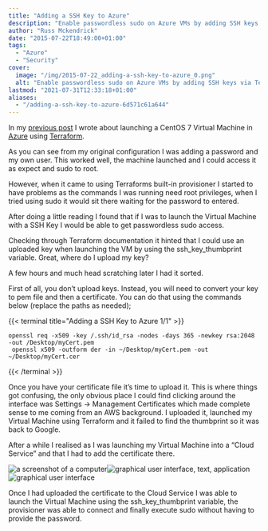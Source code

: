 ```yaml
---
title: "Adding a SSH Key to Azure"
description: "Enable passwordless sudo on Azure VMs by adding SSH keys via Terraform. Simplify provisioning and management with seamless key configuration."
author: "Russ Mckendrick"
date: "2015-07-22T18:49:00+01:00"
tags:
  - "Azure"
  - "Security"
cover:
  image: "/img/2015-07-22_adding-a-ssh-key-to-azure_0.png"
  alt: "Enable passwordless sudo on Azure VMs by adding SSH keys via Terraform. Simplify provisioning and management with seamless key configuration."
lastmod: "2021-07-31T12:33:18+01:00"
aliases:
  - "/adding-a-ssh-key-to-azure-6d571c61a644"
---
```


In my [previous post](/2015/07/19/terraform-azure/) I wrote about launching a CentOS 7 Virtual Machine in [Azure](http://azure.microsoft.com/) using [Terraform](https://www.terraform.io).

As you can see from my original configuration I was adding a password and my own user. This worked well, the machine launched and I could access it as expect and sudo to root.

However, when it came to using Terraforms built-in provisioner I started to have problems as the commands I was running need root privileges, when I tried using sudo it would sit there waiting for the password to entered.

After doing a little reading I found that if I was to launch the Virtual Machine with a SSH Key I would be able to get passwordless sudo access.

Checking through Terraform documentation it hinted that I could use an uploaded key when launching the VM by using the ssh_key_thumbprint variable. Great, where do I upload my key?

A few hours and much head scratching later I had it sorted.

First of all, you don’t upload keys. Instead, you will need to convert your key to pem file and then a certificate. You can do that using the commands below (replace the paths as needed);

{{< terminal title="Adding a SSH Key to Azure 1/1" >}}
```
openssl req -x509 -key /.ssh/id_rsa -nodes -days 365 -newkey rsa:2048 -out /Desktop/myCert.pem
 openssl x509 -outform der -in ~/Desktop/myCert.pem -out ~/Desktop/myCert.cer
```
{{< /terminal >}}

Once you have your certificate file it’s time to upload it. This is where things got confusing, the only obvious place I could find clicking around the interface was Settings -&gt; Management Certificates which made complete sense to me coming from an AWS background. I uploaded it, launched my Virtual Machine using Terraform and it failed to find the thumbprint so it was back to Google.

After a while I realised as I was launching my Virtual Machine into a “Cloud Service” and that I had to add the certificate there.

![a screenshot of a computer](/img/2015-07-22_adding-a-ssh-key-to-azure_1.png)![graphical user interface, text, application](/img/2015-07-22_adding-a-ssh-key-to-azure_2.png)![graphical user interface](/img/2015-07-22_adding-a-ssh-key-to-azure_3.png)

Once I had uploaded the certificate to the Cloud Service I was able to launch the Virtual Machine using the ssh_key_thumbprint variable, the provisioner was able to connect and finally execute sudo without having to provide the password.
